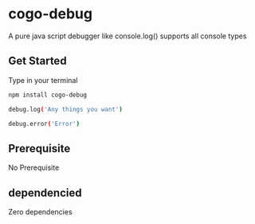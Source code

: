 # cogo-debug
A pure java script debugger like console.log() supports all console types

 ## Get Started
Type in your terminal
```bash
npm install cogo-debug

```
```bash
debug.log('Any things you want')

debug.error('Error')

```
## Prerequisite

No Prerequisite

## dependencied

Zero dependencies
